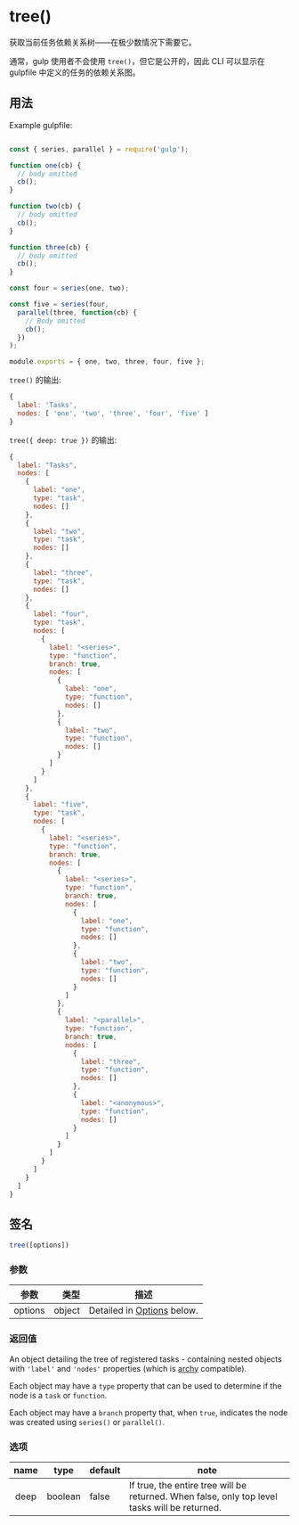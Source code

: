 <!-- front-matter
id: tree
title: tree()
hide_title: true
sidebar_label: tree()
-->

# tree()

获取当前任务依赖关系树——在极少数情况下需要它。

通常，gulp 使用者不会使用 `tree()`，但它是公开的，因此 CLI 可以显示在 gulpfile 中定义的任务的依赖关系图。

## 用法

Example gulpfile:
```js

const { series, parallel } = require('gulp');

function one(cb) {
  // body omitted
  cb();
}

function two(cb) {
  // body omitted
  cb();
}

function three(cb) {
  // body omitted
  cb();
}

const four = series(one, two);

const five = series(four,
  parallel(three, function(cb) {
    // Body omitted
    cb();
  })
);

module.exports = { one, two, three, four, five };
```

`tree()` 的输出:
```js
{
  label: 'Tasks',
  nodes: [ 'one', 'two', 'three', 'four', 'five' ]
}
```


`tree({ deep: true })` 的输出:

```js
{
  label: "Tasks",
  nodes: [
    {
      label: "one",
      type: "task",
      nodes: []
    },
    {
      label: "two",
      type: "task",
      nodes: []
    },
    {
      label: "three",
      type: "task",
      nodes: []
    },
    {
      label: "four",
      type: "task",
      nodes: [
        {
          label: "<series>",
          type: "function",
          branch: true,
          nodes: [
            {
              label: "one",
              type: "function",
              nodes: []
            },
            {
              label: "two",
              type: "function",
              nodes: []
            }
          ]
        }
      ]
    },
    {
      label: "five",
      type: "task",
      nodes: [
        {
          label: "<series>",
          type: "function",
          branch: true,
          nodes: [
            {
              label: "<series>",
              type: "function",
              branch: true,
              nodes: [
                {
                  label: "one",
                  type: "function",
                  nodes: []
                },
                {
                  label: "two",
                  type: "function",
                  nodes: []
                }
              ]
            },
            {
              label: "<parallel>",
              type: "function",
              branch: true,
              nodes: [
                {
                  label: "three",
                  type: "function",
                  nodes: []
                },
                {
                  label: "<anonymous>",
                  type: "function",
                  nodes: []
                }
              ]
            }
          ]
        }
      ]
    }
  ]
}
```

## 签名

```js
tree([options])
```

### 参数

| 参数 | 类型 | 描述 |
|:--------------:|------:|--------|
| options | object | Detailed in [Options][options-section] below. |

### 返回值

An object detailing the tree of registered tasks - containing nested objects with `'label'` and `'nodes'` properties (which is [archy][archy-external] compatible).

Each object may have a `type` property that can be used to determine if the node is a `task` or `function`.

Each object may have a `branch` property that, when `true`, indicates the node was created using `series()` or `parallel()`.

### 选项

| name | type | default | note |
|:-------:|:-------:|------------|--------|
| deep | boolean | false | If true, the entire tree will be returned. When false, only top level tasks will be returned. |

[options-section]: #options
[archy-external]: https://www.npmjs.com/package/archy
